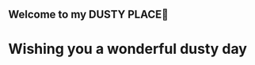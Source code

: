 ## Welcome to my DUSTY PLACE🧹
# Wishing you a wonderful dusty day

<!--
**BangGooseokMeonJi/BangGooseokMeonJi** is a ✨ _special_ ✨ repository because its `README.md` (this file) appears on your GitHub profile.

Here are some ideas to get you started:

- 🔭 I’m currently working on nothing.
- 🌱 I’m currently learning nothing.
- 👯 I’m looking to collaborate on nothing.
- 🤔 I’m looking for help with everything.
- 💬 Ask me about something obvious.
- 📫 How to reach me: ask me.
- 😄 Pronouns: dust/her
- ⚡ Fun fact: The early dust reaches the corner.
-->

